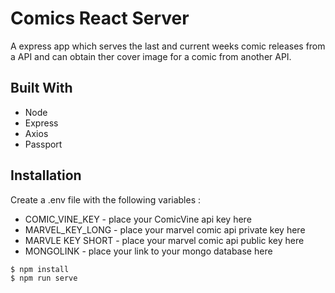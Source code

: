 # Comics React Server
A express app which serves the last and current weeks comic releases from a API and can obtain ther cover image for a comic from another API.

## Built With 
* Node
* Express
* Axios
* Passport

## Installation

Create a .env file with the following variables :
- COMIC_VINE_KEY - place your ComicVine api key here 
- MARVEL_KEY_LONG - place your marvel comic api private key here
- MARVLE KEY SHORT - place your marvel comic api public key here
- MONGOLINK - place your link to your mongo database here

```
$ npm install 
$ npm run serve
```
